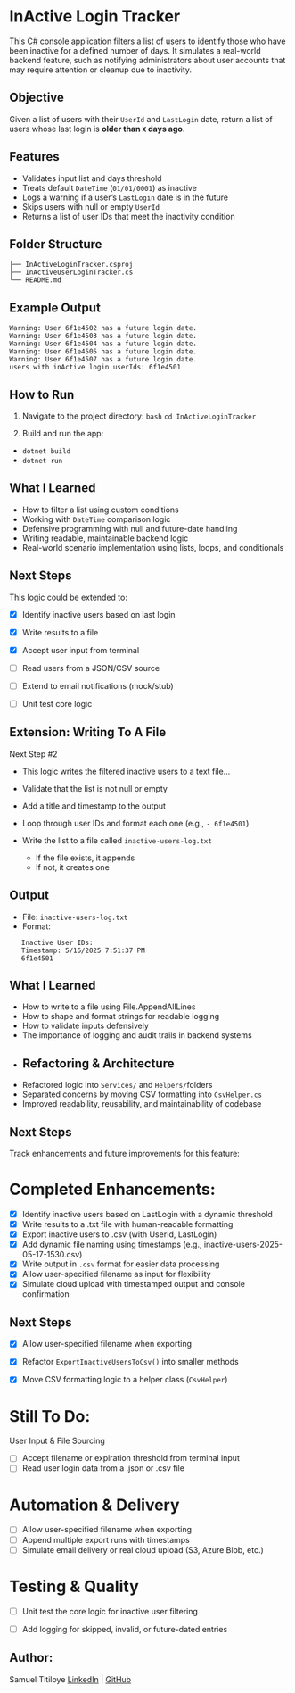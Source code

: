 # InActive Login Tracker

This C# console application filters a list of users to identify those who have been inactive for a defined number of days. It simulates a real-world backend feature, such as notifying administrators about user accounts that may require attention or cleanup due to inactivity.


## Objective

Given a list of users with their `UserId` and `LastLogin` date, return a list of users whose last login is **older than `X` days ago**.


## Features

- Validates input list and days threshold
- Treats default `DateTime` (`01/01/0001`) as inactive
- Logs a warning if a user’s `LastLogin` date is in the future
- Skips users with null or empty `UserId`
- Returns a list of user IDs that meet the inactivity condition


## Folder Structure
```InActiveLoginTracker/ 
├── InActiveLoginTracker.csproj 
├── InActiveUserLoginTracker.cs 
└── README.md
```

## Example Output

```Warning: User 6f1e4500 has a future login date. 
Warning: User 6f1e4502 has a future login date.
Warning: User 6f1e4503 has a future login date. 
Warning: User 6f1e4504 has a future login date. 
Warning: User 6f1e4505 has a future login date. 
Warning: User 6f1e4507 has a future login date. 
users with inActive login userIds: 6f1e4501
```

## How to Run

1. Navigate to the project directory:
   ```bash```
   ```cd InActiveLoginTracker```

2. Build and run the app:  
 - ```dotnet build```
 - ```dotnet run```

## What I Learned
- How to filter a list using custom conditions
- Working with ```DateTime``` comparison logic
- Defensive programming with null and future-date handling
- Writing readable, maintainable backend logic
- Real-world scenario implementation using lists, loops, and conditionals

## Next Steps
This logic could be extended to:
- [x] Identify inactive users based on last login
- [x] Write results to a file
- [x] Accept user input from terminal
- [ ] Read users from a JSON/CSV source
- [ ] Extend to email notifications (mock/stub)
- [ ] Unit test core logic


## Extension: Writing To A File
 Next Step #2 
- This logic writes the filtered inactive users to a text file...

- Validate that the list is not null or empty
- Add a title and timestamp to the output
- Loop through user IDs and format each one (e.g., `- 6f1e4501`)
- Write the list to a file called `inactive-users-log.txt`
  - If the file exists, it appends
  - If not, it creates one

## Output

- File: `inactive-users-log.txt`
- Format:
```
   Inactive User IDs:
   Timestamp: 5/16/2025 7:51:37 PM
   6f1e4501
```
    

## What I Learned
- How to write to a file using File.AppendAllLines
- How to shape and format strings for readable logging
- How to validate inputs defensively
- The importance of logging and audit trails in backend systems
-   ## Refactoring & Architecture
- Refactored logic into `Services/` and `Helpers/`folders
- Separated concerns by moving CSV formatting into `CsvHelper.cs`
- Improved readability, reusability, and maintainability of codebase  


## Next Steps
Track enhancements and future improvements for this feature:
# Completed Enhancements:
- [x] Identify inactive users based on LastLogin with a dynamic threshold
- [x] Write results to a .txt file with human-readable formatting
- [x] Export inactive users to .csv (with UserId, LastLogin)
- [x] Add dynamic file naming using timestamps (e.g., inactive-users-2025-05-17-1530.csv)
- [x] Write output in `.csv` format for easier data processing
- [x] Allow user-specified filename as input for flexibility
- [x] Simulate cloud upload with timestamped output and console confirmation
## Next Steps
- [x] Allow user-specified filename when exporting
- [x] Refactor `ExportInactiveUsersToCsv()` into smaller methods
- [x] Move CSV formatting logic to a helper class (`CsvHelper`)


# Still To Do:
User Input & File Sourcing
- [ ] Accept filename or expiration threshold from terminal input
- [ ] Read user login data from a .json or .csv file

# Automation & Delivery
- [ ] Allow user-specified filename when exporting
- [ ] Append multiple export runs with timestamps
- [ ] Simulate email delivery or real cloud upload (S3, Azure Blob, etc.)

# Testing & Quality
- [ ] Unit test the core logic for inactive user filtering
- [ ] Add logging for skipped, invalid, or future-dated entries





## Author: 
Samuel Titiloye
[LinkedIn](https://www.linkedin.com/in/samueltitiloye/) | [GitHub](https://github.com/samuelotitiloye)